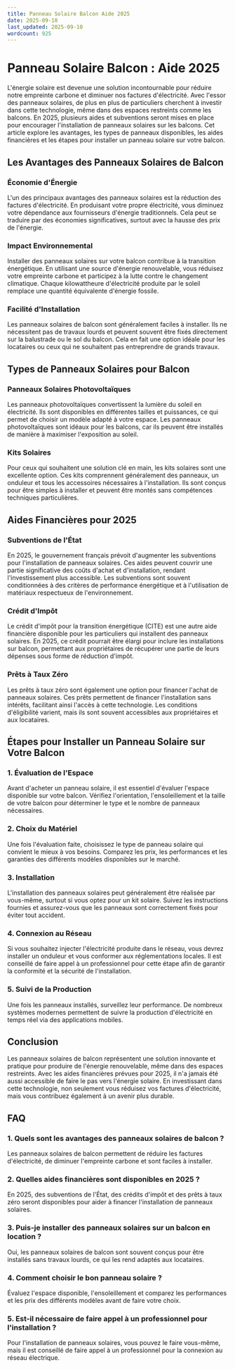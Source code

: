 ```yaml
---
title: Panneau Solaire Balcon Aide 2025
date: 2025-09-10
last_updated: 2025-09-10
wordcount: 925
---
```


# Panneau Solaire Balcon : Aide 2025

L'énergie solaire est devenue une solution incontournable pour réduire notre empreinte carbone et diminuer nos factures d'électricité. Avec l'essor des panneaux solaires, de plus en plus de particuliers cherchent à investir dans cette technologie, même dans des espaces restreints comme les balcons. En 2025, plusieurs aides et subventions seront mises en place pour encourager l'installation de panneaux solaires sur les balcons. Cet article explore les avantages, les types de panneaux disponibles, les aides financières et les étapes pour installer un panneau solaire sur votre balcon.

## Les Avantages des Panneaux Solaires de Balcon

### Économie d'Énergie

L'un des principaux avantages des panneaux solaires est la réduction des factures d'électricité. En produisant votre propre électricité, vous diminuez votre dépendance aux fournisseurs d'énergie traditionnels. Cela peut se traduire par des économies significatives, surtout avec la hausse des prix de l'énergie.

### Impact Environnemental

Installer des panneaux solaires sur votre balcon contribue à la transition énergétique. En utilisant une source d'énergie renouvelable, vous réduisez votre empreinte carbone et participez à la lutte contre le changement climatique. Chaque kilowattheure d'électricité produite par le soleil remplace une quantité équivalente d'énergie fossile.

### Facilité d'Installation

Les panneaux solaires de balcon sont généralement faciles à installer. Ils ne nécessitent pas de travaux lourds et peuvent souvent être fixés directement sur la balustrade ou le sol du balcon. Cela en fait une option idéale pour les locataires ou ceux qui ne souhaitent pas entreprendre de grands travaux.

## Types de Panneaux Solaires pour Balcon

### Panneaux Solaires Photovoltaïques

Les panneaux photovoltaïques convertissent la lumière du soleil en électricité. Ils sont disponibles en différentes tailles et puissances, ce qui permet de choisir un modèle adapté à votre espace. Les panneaux photovoltaïques sont idéaux pour les balcons, car ils peuvent être installés de manière à maximiser l'exposition au soleil.

### Kits Solaires

Pour ceux qui souhaitent une solution clé en main, les kits solaires sont une excellente option. Ces kits comprennent généralement des panneaux, un onduleur et tous les accessoires nécessaires à l'installation. Ils sont conçus pour être simples à installer et peuvent être montés sans compétences techniques particulières.

## Aides Financières pour 2025

### Subventions de l'État

En 2025, le gouvernement français prévoit d'augmenter les subventions pour l'installation de panneaux solaires. Ces aides peuvent couvrir une partie significative des coûts d'achat et d'installation, rendant l'investissement plus accessible. Les subventions sont souvent conditionnées à des critères de performance énergétique et à l'utilisation de matériaux respectueux de l'environnement.

### Crédit d'Impôt

Le crédit d'impôt pour la transition énergétique (CITE) est une autre aide financière disponible pour les particuliers qui installent des panneaux solaires. En 2025, ce crédit pourrait être élargi pour inclure les installations sur balcon, permettant aux propriétaires de récupérer une partie de leurs dépenses sous forme de réduction d'impôt.

### Prêts à Taux Zéro

Les prêts à taux zéro sont également une option pour financer l'achat de panneaux solaires. Ces prêts permettent de financer l'installation sans intérêts, facilitant ainsi l'accès à cette technologie. Les conditions d'éligibilité varient, mais ils sont souvent accessibles aux propriétaires et aux locataires.

## Étapes pour Installer un Panneau Solaire sur Votre Balcon

### 1. Évaluation de l'Espace

Avant d'acheter un panneau solaire, il est essentiel d'évaluer l'espace disponible sur votre balcon. Vérifiez l'orientation, l'ensoleillement et la taille de votre balcon pour déterminer le type et le nombre de panneaux nécessaires.

### 2. Choix du Matériel

Une fois l'évaluation faite, choisissez le type de panneau solaire qui convient le mieux à vos besoins. Comparez les prix, les performances et les garanties des différents modèles disponibles sur le marché.

### 3. Installation

L'installation des panneaux solaires peut généralement être réalisée par vous-même, surtout si vous optez pour un kit solaire. Suivez les instructions fournies et assurez-vous que les panneaux sont correctement fixés pour éviter tout accident.

### 4. Connexion au Réseau

Si vous souhaitez injecter l'électricité produite dans le réseau, vous devrez installer un onduleur et vous conformer aux réglementations locales. Il est conseillé de faire appel à un professionnel pour cette étape afin de garantir la conformité et la sécurité de l'installation.

### 5. Suivi de la Production

Une fois les panneaux installés, surveillez leur performance. De nombreux systèmes modernes permettent de suivre la production d'électricité en temps réel via des applications mobiles.

## Conclusion

Les panneaux solaires de balcon représentent une solution innovante et pratique pour produire de l'énergie renouvelable, même dans des espaces restreints. Avec les aides financières prévues pour 2025, il n'a jamais été aussi accessible de faire le pas vers l'énergie solaire. En investissant dans cette technologie, non seulement vous réduisez vos factures d'électricité, mais vous contribuez également à un avenir plus durable.

## FAQ

### 1. Quels sont les avantages des panneaux solaires de balcon ?

Les panneaux solaires de balcon permettent de réduire les factures d'électricité, de diminuer l'empreinte carbone et sont faciles à installer.

### 2. Quelles aides financières sont disponibles en 2025 ?

En 2025, des subventions de l'État, des crédits d'impôt et des prêts à taux zéro seront disponibles pour aider à financer l'installation de panneaux solaires.

### 3. Puis-je installer des panneaux solaires sur un balcon en location ?

Oui, les panneaux solaires de balcon sont souvent conçus pour être installés sans travaux lourds, ce qui les rend adaptés aux locataires.

### 4. Comment choisir le bon panneau solaire ?

Évaluez l'espace disponible, l'ensoleillement et comparez les performances et les prix des différents modèles avant de faire votre choix.

### 5. Est-il nécessaire de faire appel à un professionnel pour l'installation ?

Pour l'installation de panneaux solaires, vous pouvez le faire vous-même, mais il est conseillé de faire appel à un professionnel pour la connexion au réseau électrique.